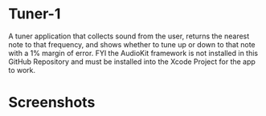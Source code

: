 # Tuner-1
A tuner application that collects sound from the user, returns the nearest note to that frequency, and 
shows whether to tune up or down to that note with a 1% margin of error. FYI the AudioKit framework is not installed 
in this GitHub Repository and must be installed into the Xcode Project for the app to work.

# Screenshots

